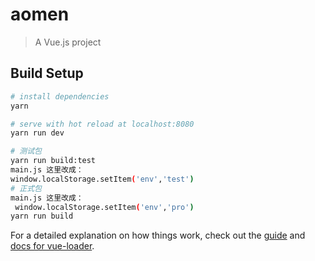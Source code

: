 # aomen

> A Vue.js project

## Build Setup

``` bash
# install dependencies
yarn

# serve with hot reload at localhost:8080
yarn run dev

# 测试包
yarn run build:test
main.js 这里改成：
window.localStorage.setItem('env','test')
# 正式包
main.js 这里改成：
 window.localStorage.setItem('env','pro')
yarn run build
```

For a detailed explanation on how things work, check out the [guide](http://vuejs-templates.github.io/webpack/) and [docs for vue-loader](http://vuejs.github.io/vue-loader).
